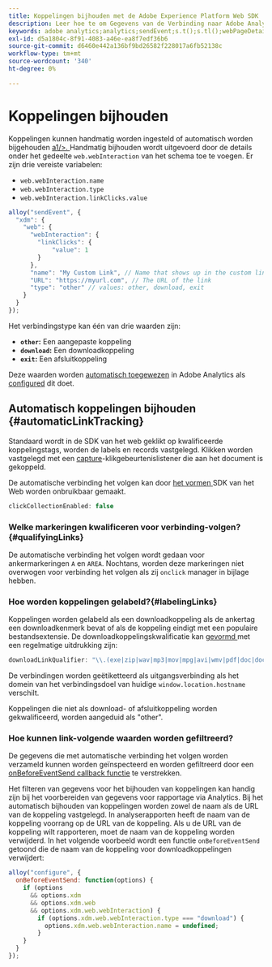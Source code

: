 ```yaml
---
title: Koppelingen bijhouden met de Adobe Experience Platform Web SDK
description: Leer hoe te om Gegevens van de Verbinding naar Adobe Analytics met het Web SDK van het Experience Platform te verzenden
keywords: adobe analytics;analytics;sendEvent;s.t();s.tl();webPageDetails;pageViews;webInteraction;webInteraction;page views;link tracking;links;track links;clickCollection;click collection;
exl-id: d5a1804c-8f91-4083-a46e-ea8f7edf36b6
source-git-commit: d6460e442a136bf9bd26582f228017a6fb52138c
workflow-type: tm+mt
source-wordcount: '340'
ht-degree: 0%

---
```


# Koppelingen bijhouden

Koppelingen kunnen handmatig worden ingesteld of automatisch worden bijgehouden [a1/>. ](#automaticLinkTracking) Handmatig bijhouden wordt uitgevoerd door de details onder het gedeelte `web.webInteraction` van het schema toe te voegen. Er zijn drie vereiste variabelen:

* `web.webInteraction.name`
* `web.webInteraction.type`
* `web.webInteraction.linkClicks.value`

```javascript
alloy("sendEvent", {
  "xdm": {
    "web": {
      "webInteraction": {
        "linkClicks": {
            "value": 1
        }
      },
      "name": "My Custom Link", // Name that shows up in the custom links report
      "URL": "https://myurl.com", // The URL of the link
      "type": "other" // values: other, download, exit
    }
  }
});
```

Het verbindingstype kan één van drie waarden zijn:

* **`other`:** Een aangepaste koppeling
* **`download`:** Een downloadkoppeling
* **`exit`:** Een afsluitkoppeling

Deze waarden worden [automatisch toegewezen](adobe-analytics/automatically-mapped-vars.md) in Adobe Analytics als [configured](adobe-analytics/analytics-overview.md) dit doet.

## Automatisch koppelingen bijhouden {#automaticLinkTracking}

Standaard wordt in de SDK van het web geklikt op kwalificeerde koppelingstags, worden de labels en records vastgelegd. Klikken worden vastgelegd met een [capture](https://www.w3.org/TR/uievents/#capture-phase)-klikgebeurtenislistener die aan het document is gekoppeld.

De automatische verbinding het volgen kan door [het vormen ](../fundamentals/configuring-the-sdk.md#clickCollectionEnabled) SDK van het Web worden onbruikbaar gemaakt.

```javascript
clickCollectionEnabled: false
```

### Welke markeringen kwalificeren voor verbinding-volgen?{#qualifyingLinks}

De automatische verbinding het volgen wordt gedaan voor ankermarkeringen `A` en `AREA`. Nochtans, worden deze markeringen niet overwogen voor verbinding het volgen als zij `onclick` manager in bijlage hebben.

### Hoe worden koppelingen gelabeld?{#labelingLinks}

Koppelingen worden gelabeld als een downloadkoppeling als de ankertag een downloadkenmerk bevat of als de koppeling eindigt met een populaire bestandsextensie. De downloadkoppelingskwalificatie kan [gevormd ](../fundamentals/configuring-the-sdk.md) met een regelmatige uitdrukking zijn:

```javascript
downloadLinkQualifier: "\\.(exe|zip|wav|mp3|mov|mpg|avi|wmv|pdf|doc|docx|xls|xlsx|ppt|pptx)$"
```

De verbindingen worden geëtiketteerd als uitgangsverbinding als het domein van het verbindingsdoel van huidige `window.location.hostname` verschilt.

Koppelingen die niet als download- of afsluitkoppeling worden gekwalificeerd, worden aangeduid als &quot;other&quot;.

### Hoe kunnen link-volgende waarden worden gefiltreerd?

De gegevens die met automatische verbinding het volgen worden verzameld kunnen worden geïnspecteerd en worden gefiltreerd door een [onBeforeEventSend callback functie](../fundamentals/tracking-events.md#modifying-events-globally) te verstrekken.

Het filteren van gegevens voor het bijhouden van koppelingen kan handig zijn bij het voorbereiden van gegevens voor rapportage via Analytics. Bij het automatisch bijhouden van koppelingen worden zowel de naam als de URL van de koppeling vastgelegd. In analyserapporten heeft de naam van de koppeling voorrang op de URL van de koppeling. Als u de URL van de koppeling wilt rapporteren, moet de naam van de koppeling worden verwijderd. In het volgende voorbeeld wordt een functie `onBeforeEventSend` getoond die de naam van de koppeling voor downloadkoppelingen verwijdert:

```javascript
alloy("configure", {
  onBeforeEventSend: function(options) {
    if (options
      && options.xdm
      && options.xdm.web
      && options.xdm.web.webInteraction) {
        if (options.xdm.web.webInteraction.type === "download") {
          options.xdm.web.webInteraction.name = undefined;
        }
    }
  }
});
```


